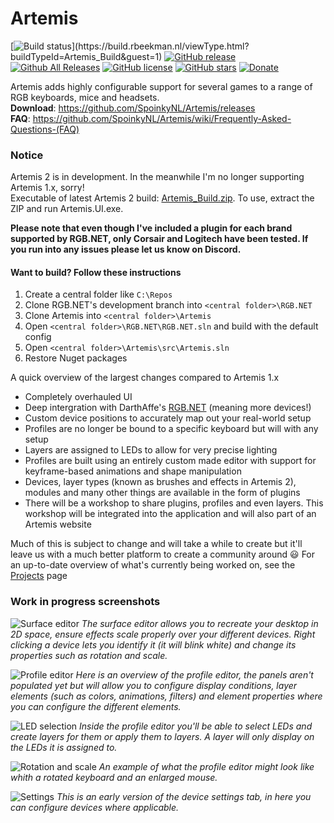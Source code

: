 # Artemis
[![Build status](https://build.rbeekman.nl/app/rest/builds/buildType:(id:Artemis_Build)/statusIcon.svg)](https://build.rbeekman.nl/viewType.html?buildTypeId=Artemis_Build&guest=1)
[![GitHub release](https://img.shields.io/github/release/spoinkynl/Artemis.svg)](https://github.com/SpoinkyNL/Artemis/releases)
[![Github All Releases](https://img.shields.io/github/downloads/spoinkynl/artemis/setup.exe.svg)](https://github.com/SpoinkyNL/Artemis/releases)
[![GitHub license](https://img.shields.io/badge/license-GPL3-blue.svg)](https://github.com/SpoinkyNL/Artemis/blob/master/LICENSE)
[![GitHub stars](https://img.shields.io/github/stars/SpoinkyNL/Artemis.svg)](https://github.com/SpoinkyNL/Artemis/stargazers)
[![Donate](https://img.shields.io/badge/Donate-PayPal-green.svg)](https://www.paypal.com/cgi-bin/webscr?cmd=_s-xclick&hosted_button_id=VQBAEJYUFLU4J) 

Artemis adds highly configurable support for several games to a range of RGB keyboards, mice and headsets.  
**Download**: https://github.com/SpoinkyNL/Artemis/releases  
**FAQ**: https://github.com/SpoinkyNL/Artemis/wiki/Frequently-Asked-Questions-(FAQ)

### Notice
Artemis 2 is in development. In the meanwhile I'm no longer supporting Artemis 1.x, sorry!  
Executable of latest Artemis 2 build: [Artemis_Build.zip]( https://build.rbeekman.nl/repository/downloadAll/Artemis_Build/.lastSuccessful/artifacts.zip?guest=1). To use, extract the ZIP and run Artemis.UI.exe.  

**Please note that even though I've included a plugin for each brand supported by RGB.NET, only Corsair and Logitech have been tested. If you run into any issues please let us know on Discord.**

#### Want to build? Follow these instructions
1. Create a central folder like ```C:\Repos```
2. Clone RGB.NET's development branch into ```<central folder>\RGB.NET```
3. Clone Artemis into  ```<central folder>\Artemis```
5. Open ```<central folder>\RGB.NET\RGB.NET.sln``` and build with the default config
4. Open ```<central folder>\Artemis\src\Artemis.sln```
5. Restore Nuget packages

A quick overview of the largest changes compared to Artemis 1.x
- Completely overhauled UI
- Deep intergration with DarthAffe's [RGB.NET](https://github.com/DarthAffe/RGB.NET) (meaning more devices!)
- Custom device positions to accurately map out your real-world setup
- Profiles are no longer be bound to a specific keyboard but will with any setup
- Layers are assigned to LEDs to allow for very precise lighting
- Profiles are built using an entirely custom made editor with support for keyframe-based animations and shape manipulation
- Devices, layer types (known as brushes and effects in Artemis 2), modules and many other things are available in the form of plugins
- There will be a workshop to share plugins, profiles and even layers. This workshop will be integrated into the application and will also part of an Artemis website

Much of this is subject to change and will take a while to create but it'll leave us with a much better platform to create a community around :smiley:
For an up-to-date overview of what's currently being worked on, see the [Projects](https://github.com/SpoinkyNL/Artemis/projects) page

### Work in progress screenshots
![Surface editor](https://i.imgur.com/7d8wgkr.png)
_The surface editor allows you to recreate your desktop in 2D space, ensure effects scale properly over your different devices. Right clicking a device lets you identify it (it will blink white) and change its properties such as rotation and scale._

![Profile editor](https://i.imgur.com/e41dal0.png)
_Here is an overview of the profile editor, the panels aren't populated yet but will allow you to configure display conditions, layer elements (such as colors, animations, filters) and element properties where you can configure the different elements._

![LED selection](https://i.imgur.com/3uYi7Jt.png)
_Inside the profile editor you'll be able to select LEDs and create layers for them or apply them to layers. A layer will only display on the LEDs it is assigned to._

![Rotation and scale](https://i.imgur.com/jen9nbi.png)
_An example of what the profile editor might look like whith a rotated keyboard and an enlarged mouse._

![Settings](https://i.imgur.com/rK4oJ5A.png)
_This is an early version of the device settings tab, in here you can configure devices where applicable._
